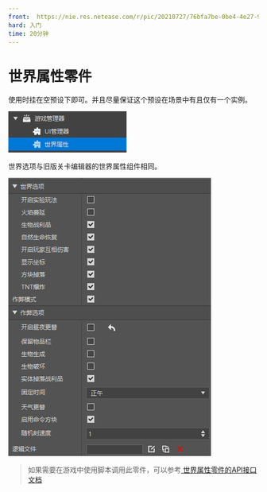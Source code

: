 ```yaml
---
front: 	https://nie.res.netease.com/r/pic/20210727/76bfa7be-0be4-4e27-91a3-b5268695f359.png
hard: 入门
time: 20分钟
---
```



# 世界属性零件

使用时挂在空预设下即可。并且尽量保证这个预设在场景中有且仅有一个实例。

![parts004](./images/parts004.png)

世界选项与旧版关卡编辑器的世界属性组件相同。

![parts005](./images/parts005.png)

>如果需要在游戏中使用脚本调用此零件，可以参考<a href="../../../../../mcguide/20-玩法开发/14-预设玩法编程/13-PresetAPI/预设对象/零件/世界属性零件WorldPart.html" rel="noopenner"> 世界属性零件的API接口文档 </a>